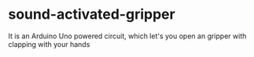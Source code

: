 # sound-activated-gripper
It is an Arduino Uno powered circuit, which let's you open an gripper with clapping with your hands
